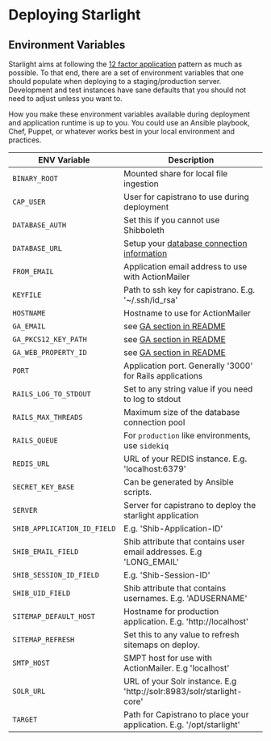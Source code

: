 # Deploying Starlight

## Environment Variables

Starlight aims at following the [12 factor application][12-factor] pattern as much as
possible. To that end, there are a set of environment variables that one should
populate when deploying to a staging/production server. Development and test
instances have sane defaults that you should not need to adjust unless you want
to.

How you make these environment variables available during deployment and
application runtime is up to you. You could use an Ansible playbook, Chef,
Puppet, or whatever works best in your local environment and practices.

| ENV Variable | Description |
| ------------ | ----------- |
| `BINARY_ROOT` | Mounted share for local file ingestion |
| `CAP_USER` | User for capistrano to use during deployment |
| `DATABASE_AUTH` | Set this if you cannot use Shibboleth |
| `DATABASE_URL` | Setup your [database connection information][db] |
| `FROM_EMAIL` | Application email address to use with ActionMailer |
| `KEYFILE` | Path to ssh key for capistrano. E.g. '~/.ssh/id_rsa' |
| `HOSTNAME` | Hostname to use for ActionMailer |
| `GA_EMAIL` | see [GA section in README](../README.md#google-analytics) |
| `GA_PKCS12_KEY_PATH` | see [GA section in README](../README.md#google-analytics) |
| `GA_WEB_PROPERTY_ID` | see [GA section in README](../README.md#google-analytics) |
| `PORT` | Application port. Generally '3000' for Rails applications |
| `RAILS_LOG_TO_STDOUT` | Set to any string value if you need to log to stdout |
| `RAILS_MAX_THREADS` | Maximum size of the database connection pool |
| `RAILS_QUEUE` | For `production` like environments, use `sidekiq` |
| `REDIS_URL` | URL of your REDIS instance. E.g. 'localhost:6379' |
| `SECRET_KEY_BASE` | Can be generated by Ansible scripts. |
| `SERVER` | Server for capistrano to deploy the starlight application |
| `SHIB_APPLICATION_ID_FIELD` | E.g. 'Shib-Application-ID' |
| `SHIB_EMAIL_FIELD` | Shib attribute that contains user email addresses. E.g 'LONG_EMAIL' |
| `SHIB_SESSION_ID_FIELD` | E.g. 'Shib-Session-ID' |
| `SHIB_UID_FIELD` | Shib attribute that contains usernames. E.g. 'ADUSERNAME' |
| `SITEMAP_DEFAULT_HOST` | Hostname for production application. E.g. 'http://localhost' |
| `SITEMAP_REFRESH` | Set this to any value to refresh sitemaps on deploy. |
| `SMTP_HOST` | SMPT host for use with ActionMailer. E.g 'localhost' |
| `SOLR_URL` | URL of your Solr instance. E.g 'http://solr:8983/solr/starlight-core' |
| `TARGET` | Path for Capistrano to place your application. E.g. '/opt/starlight' |

[12-factor]: https://12factor.net/
[db]: https://edgeguides.rubyonrails.org/configuring.html#configuring-a-database
